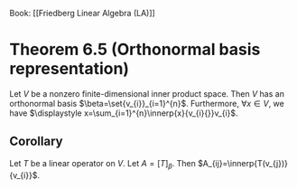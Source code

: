 Book: [[Friedberg Linear Algebra (LA)]]
# Theorem 6.5 (Orthonormal basis representation)
Let $V$ be a nonzero finite-dimensional inner product space.
Then $V$ has an orthonormal basis $\beta=\set{v_{i}}_{i=1}^{n}$.
Furthermore, $\forall x\in V$, we have $\displaystyle x=\sum_{i=1}^{n}\innerp{x}{v_{i}{}}v_{i}$.
## Corollary
Let $T$ be a linear operator on $V$.
Let $A=[T]_{\beta}$.
Then $A_{ij}=\innerp{T(v_{j})}{v_{i}}$.